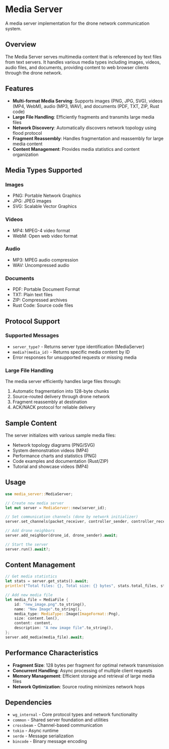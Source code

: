 # Media Server

A media server implementation for the drone network communication system.

## Overview

The Media Server serves multimedia content that is referenced by text files from text servers. It handles various media types including images, videos, audio files, and documents, providing content to web browser clients through the drone network.

## Features

- **Multi-format Media Serving**: Supports images (PNG, JPG, SVG), videos (MP4, WebM), audio (MP3, WAV), and documents (PDF, TXT, ZIP, Rust code)
- **Large File Handling**: Efficiently fragments and transmits large media files
- **Network Discovery**: Automatically discovers network topology using flood protocol
- **Fragment Reassembly**: Handles fragmentation and reassembly for large media content
- **Content Management**: Provides media statistics and content organization

## Media Types Supported

### Images
- PNG: Portable Network Graphics
- JPG: JPEG images  
- SVG: Scalable Vector Graphics

### Videos
- MP4: MPEG-4 video format
- WebM: Open web video format

### Audio
- MP3: MPEG audio compression
- WAV: Uncompressed audio

### Documents  
- PDF: Portable Document Format
- TXT: Plain text files
- ZIP: Compressed archives
- Rust Code: Source code files

## Protocol Support

### Supported Messages

- `server_type?` - Returns server type identification (MediaServer)
- `media?(media_id)` - Returns specific media content by ID
- Error responses for unsupported requests or missing media

### Large File Handling

The media server efficiently handles large files through:
1. Automatic fragmentation into 128-byte chunks
2. Source-routed delivery through drone network
3. Fragment reassembly at destination
4. ACK/NACK protocol for reliable delivery

## Sample Content

The server initializes with various sample media files:
- Network topology diagrams (PNG/SVG)
- System demonstration videos (MP4)
- Performance charts and statistics (PNG)
- Code examples and documentation (Rust/ZIP)
- Tutorial and showcase videos (MP4)

## Usage

```rust
use media_server::MediaServer;

// Create new media server
let mut server = MediaServer::new(server_id);

// Set communication channels (done by network initializer)
server.set_channels(packet_receiver, controller_sender, controller_receiver);

// Add drone neighbors
server.add_neighbor(drone_id, drone_sender).await;

// Start the server
server.run().await?;
```

## Content Management

```rust
// Get media statistics
let stats = server.get_stats().await;
println!("Total files: {}, Total size: {} bytes", stats.total_files, stats.total_size);

// Add new media file
let media_file = MediaFile {
    id: "new_image.png".to_string(),
    name: "New Image".to_string(),
    media_type: MediaType::Image(ImageFormat::Png),
    size: content.len(),
    content: content,
    description: "A new image file".to_string(),
};
server.add_media(media_file).await;
```

## Performance Characteristics

- **Fragment Size**: 128 bytes per fragment for optimal network transmission
- **Concurrent Handling**: Async processing of multiple client requests
- **Memory Management**: Efficient storage and retrieval of large media files
- **Network Optimization**: Source routing minimizes network hops

## Dependencies

- `wg_internal` - Core protocol types and network functionality
- `common` - Shared server foundation and utilities
- `crossbeam` - Channel-based communication
- `tokio` - Async runtime
- `serde` - Message serialization
- `bincode` - Binary message encoding